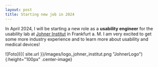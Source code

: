 ```yaml
---
layout: post
title: Starting new job in 2024
---
```

In April 2024, I will be starting a new role as a **usability engineer** for the usability lab at [Johner Institut](https://www.johner-institut.de/) in Frankfurt a. M.
I am very excited to get some more industry experience and to learn more about usability and medical devices!

![Foto]({{ site.url }}/images/logo_johner_institut.png "JohnerLogo"){:height="100px" .center-image} 
